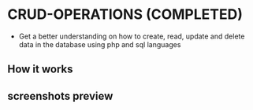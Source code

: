 # CRUD-OPERATIONS (COMPLETED)
- Get a better understanding on how to create, read, update and delete data in the database using php and sql languages

## How it works 

## screenshots preview
